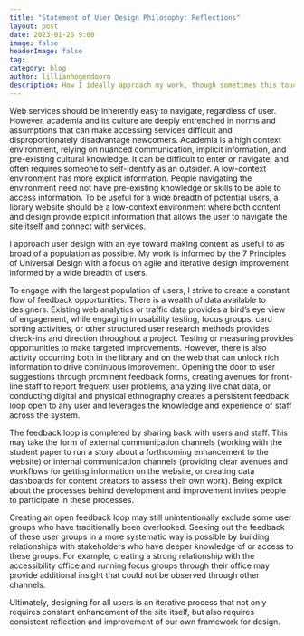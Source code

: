```yaml
---
title: "Statement of User Design Philosophy: Reflections"
layout: post
date: 2023-01-26 9:00
image: false
headerImage: false
tag:
category: blog
author: lillianhogendoorn
description: How I ideally approach my work, though sometimes this touchpoint fails me.
---
```

Web services should be inherently easy to navigate, regardless of user. However, academia and its culture are deeply entrenched in norms and assumptions that can make accessing services difficult and disproportionately disadvantage newcomers. Academia is a high context environment, relying on nuanced communication, implicit information, and pre-existing cultural knowledge. It can be difficult to enter or navigate, and often requires someone to self-identify as an outsider. A low-context environment has more explicit information. People navigating the environment need not have pre-existing knowledge or skills to be able to access information. To be useful for a wide breadth of potential users, a library website should be a low-context environment where both content and design provide explicit information that allows the user to navigate the site itself and connect with services.

I approach user design with an eye toward making content as useful to as broad of a population as possible. My work is informed by the 7 Principles of Universal Design with a focus on agile and iterative design improvement informed by a wide breadth of users. 

To engage with the largest population of users, I strive to create a constant flow of feedback opportunities. There is a wealth of data available to designers. Existing web analytics or traffic data provides a bird’s eye view of engagement, while engaging in usability testing, focus groups, card sorting activities, or other structured user research methods provides check-ins and direction throughout a project. Testing or measuring provides opportunities to make targeted improvements. However, there is also activity occurring both in the library and on the web that can unlock rich information to drive continuous improvement. Opening the door to user suggestions through prominent feedback forms, creating avenues for front-line staff to report frequent user problems, analyzing live chat data, or conducting digital and physical ethnography creates a persistent feedback loop open to any user and leverages the knowledge and experience of staff across the system. 

The feedback loop is completed by sharing back with users and staff. This may take the form of external communication channels (working with the student paper to run a story about a forthcoming enhancement to the website) or internal communication channels (providing clear avenues and workflows for getting information on the website, or creating data dashboards for content creators to assess their own work). Being explicit about the processes behind development and improvement invites people to participate in these processes. 

Creating an open feedback loop may still unintentionally exclude some user groups who have traditionally been overlooked. Seeking out the feedback of these user groups in a more systematic way is possible by building relationships with stakeholders who have deeper knowledge of or access to these groups. For example, creating a strong relationship with the accessibility office and running focus groups through their office may provide additional insight that could not be observed through other channels. 

Ultimately, designing for all users is an iterative process that not only requires constant enhancement of the site itself, but also requires consistent reflection and improvement of our own framework for design. 

<script>
  (function(i,s,o,g,r,a,m){i['GoogleAnalyticsObject']=r;i[r]=i[r]||function(){
  (i[r].q=i[r].q||[]).push(arguments)},i[r].l=1*new Date();a=s.createElement(o),
  m=s.getElementsByTagName(o)[0];a.async=1;a.src=g;m.parentNode.insertBefore(a,m)
  })(window,document,'script','https://www.google-analytics.com/analytics.js','ga');

  ga('create', 'UA-87286945-2', 'auto');
  ga('send', 'pageview');

</script>
